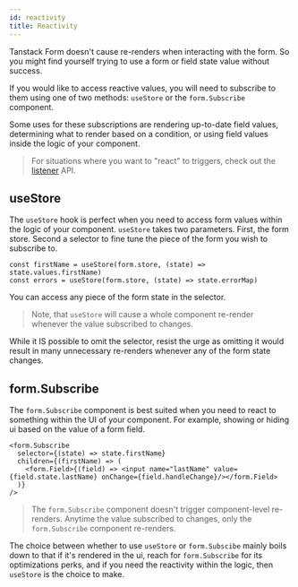 ```yaml
---
id: reactivity
title: Reactivity
---
```


Tanstack Form doesn't cause re-renders when interacting with the form. So you might find yourself trying to use a form or field state value without success.

If you would like to access reactive values, you will need to subscribe to them using one of two methods: `useStore` or the `form.Subscribe` component.

Some uses for these subscriptions are rendering up-to-date field values, determining what to render based on a condition, or using field values inside the logic of your component.

> For situations where you want to "react" to triggers, check out the [listener](./listeners.md) API.

## useStore

The `useStore` hook is perfect when you need to access form values within the logic of your component. `useStore` takes two parameters. First, the form store. Second a selector to fine tune the piece of the form you wish to subscribe to.

```tsx
const firstName = useStore(form.store, (state) => state.values.firstName)
const errors = useStore(form.store, (state) => state.errorMap)
```

You can access any piece of the form state in the selector.

> Note, that `useStore` will cause a whole component re-render whenever the value subscribed to changes.

While it IS possible to omit the selector, resist the urge as omitting it would result in many unnecessary re-renders whenever any of the form state changes.

## form.Subscribe

The `form.Subscribe` component is best suited when you need to react to something within the UI of your component. For example, showing or hiding ui based on the value of a form field.

```tsx
<form.Subscribe
  selector={(state) => state.firstName}
  children={(firstName) => (
    <form.Field>{(field) => <input name="lastName" value={field.state.lastName} onChange={field.handleChange}/></form.Field>
  )}
/>
```

> The `form.Subscribe` component doesn't trigger component-level re-renders. Anytime the value subscribed to changes, only the `form.Subscribe` component re-renders.

The choice between whether to use `useStore` or `form.Subscibe` mainly boils down to that if it's rendered in the ui, reach for `form.Subscribe` for its optimizations perks, and if you need the reactivity within the logic, then `useStore` is the choice to make.
